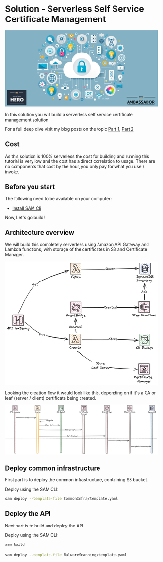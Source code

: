 # Solution - Serverless Self Service Certificate Management

![Cover Image.](images/cover-image.png)

In this solution you will build a serverless self service certificate management solution.

For a full deep dive visit my blog posts on the topic [Part 1](https://jimmydqv.com/self-service-certs-part-1/index.html), [Part 2](https://jimmydqv.com/self-service-certs-part-2/index.html)

## Cost

As this solution is 100% serverless the cost for building and running this tutorial is very low and the cost has a direct correlation to usage. There are no components that cost by the hour, you only pay for what you use / invoke.

## Before you start

The following need to be available on your computer:

* [Install SAM Cli](https://docs.aws.amazon.com/serverless-application-model/latest/developerguide/install-sam-cli.html)

Now, Let's go build!

## Architecture overview

We will build this completely serverless using Amazon API Gateway and Lambda functions, with storage of the certificates in S3 and Certificate Manager.

![API overview](images/overview.png)

Looking the creation flow it would look like this, depending on if it's a CA or leaf (server / client) certificate being created.

![Create Flow](images/create-flow.png)

## Deploy common infrastructure

First part is to deploy the common infrastructure, containing S3 bucket.

Deploy using the SAM CLI:

``` bash
sam deploy --template-file CommonInfra/template.yaml 
```

## Deploy the API

Next part is to build and deploy the API

Deploy using the SAM CLI:

``` bash
sam build

sam deploy --template-file MalwareScanning/template.yaml 
```

